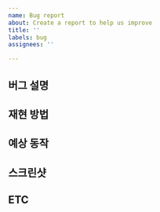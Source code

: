 ```yaml
---
name: Bug report
about: Create a report to help us improve
title: ''
labels: bug
assignees: ''

---
```


## 버그 설명

## 재현 방법

## 예상 동작

## 스크린샷

## ETC
